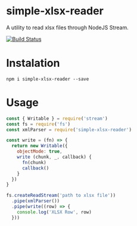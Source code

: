 
# simple-xlsx-reader
A utility to read xlsx files through NodeJS Stream.

[![Build Status](https://travis-ci.org/tarcisiojr/simple-xlsx-reader.svg?branch=master)](https://travis-ci.org/tarcisiojr/simple-xlsx-reader)

# Instalation

```
npm i simple-xlsx-reader --save
```

# Usage

```javascript
const { Writable } = require('stream')
const fs = require('fs')
const xmlParser = require('simple-xlsx-reader')

const write = (fn) => {
  return new Writable({
    objectMode: true,
    write (chunk, _, callback) {
      fn(chunk)
      callback()
    }
  })
}

fs.createReadStream('path to xlsx file'))
  .pipe(xmlParser())
  .pipe(write((row) => {
    console.log('XLSX Row', row)
  }))
```